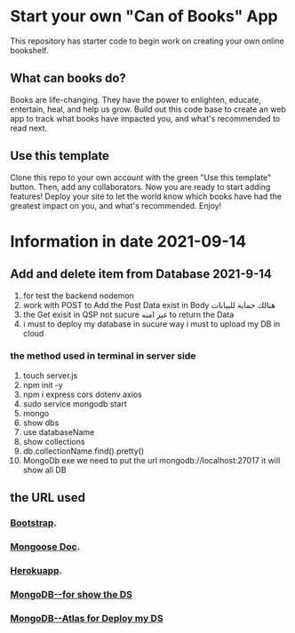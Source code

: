 # Start your own "Can of Books" App

This repository has starter code to begin work on creating your own online bookshelf.

## What can books do?

Books are life-changing. They have the power to enlighten, educate, entertain, heal, and help us grow. Build out this code base to create an web app to track what books have impacted you, and what's recommended to read next.

## Use this template

Clone this repo to your own account with the green "Use this template" button. Then, add any collaborators. Now you are ready to start adding features! Deploy your site to let the world know which books have had the greatest impact on you, and what's recommended. Enjoy!

# Information in date 2021-09-14
## Add and delete item from Database  2021-9-14
1. for test the backend nodemon
2. work with POST to Add  the Post Data exist in Body  هنالك حماية للبيانات 
3. the Get exisit in QSP not sucure  غير امنه  to return the Data
4. i must to deploy my database  in sucure way  i must to upload my DB in cloud
 


### the method used  in terminal in server side 
1. touch server.js
2. npm init -y
3. npm i express cors dotenv axios
4. sudo service mongodb start
5. mongo
6. show dbs
7. use databaseName
8. show collections
9. db.collectionName.find().pretty()
10. MongoDb exe   we need to put the url  mongodb://localhost:27017 it will show all DB



## the URL used
### [Bootstrap](https://react-bootstrap.github.io/components/carousel/).
### [Mongoose Doc](https://mongoosejs.com/).
### [Herokuapp](https://book-websites.herokuapp.com/).
### [MongoDB--for show the DS](https://www.mongodb.com/try/download/compass)
### [MongoDB--Atlas for Deploy my DS ]()
